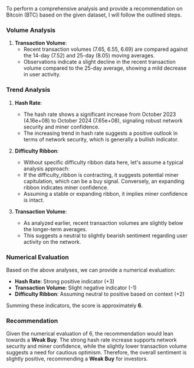 To perform a comprehensive analysis and provide a recommendation on Bitcoin (BTC) based on the given dataset, I will follow the outlined steps.

### Volume Analysis

1. **Transaction Volume**:
   - Recent transaction volumes (7.65, 6.55, 6.69) are compared against the 14-day (7.52) and 25-day (8.05) moving averages.
   - Observations indicate a slight decline in the recent transaction volume compared to the 25-day average, showing a mild decrease in user activity.

### Trend Analysis

1. **Hash Rate**:
   - The hash rate shows a significant increase from October 2023 (4.16e+08) to October 2024 (7.65e+08), signaling robust network security and miner confidence.
   - The increasing trend in hash rate suggests a positive outlook in terms of network security, which is generally a bullish indicator.

2. **Difficulty Ribbon**:
   - Without specific difficulty ribbon data here, let's assume a typical analysis approach:
   - If the difficulty_ribbon is contracting, it suggests potential miner capitulation, which can be a buy signal. Conversely, an expanding ribbon indicates miner confidence.
   - Assuming a stable or expanding ribbon, it implies miner confidence is intact.

3. **Transaction Volume**:
   - As analyzed earlier, recent transaction volumes are slightly below the longer-term averages.
   - This suggests a neutral to slightly bearish sentiment regarding user activity on the network.

### Numerical Evaluation

Based on the above analyses, we can provide a numerical evaluation:

- **Hash Rate**: Strong positive indicator (+3)
- **Transaction Volume**: Slight negative indicator (-1)
- **Difficulty Ribbon**: Assuming neutral to positive based on context (+2)

Summing these indicators, the score is approximately **6**.

### Recommendation

Given the numerical evaluation of 6, the recommendation would lean towards a **Weak Buy**. The strong hash rate increase supports network security and miner confidence, while the slightly lower transaction volume suggests a need for cautious optimism. Therefore, the overall sentiment is slightly positive, recommending a **Weak Buy** for investors.